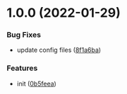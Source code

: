 # 1.0.0 (2022-01-29)


### Bug Fixes

* update config files ([8f1a6ba](https://github.com/dword-design/vue-consent-buefy/commit/8f1a6ba573d5cd0bb4578075e0f40adaa972fdb9))


### Features

* init ([0b5feea](https://github.com/dword-design/vue-consent-buefy/commit/0b5feeabbd865de64e22fd096d0fddb18ed34176))
